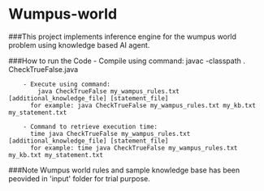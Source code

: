 # Wumpus-world
###This project implements inference engine for the wumpus world problem using knowledge based AI agent.

###How to run the Code
        - Compile using command:
          javac -classpath . CheckTrueFalse.java
	
        - Execute using command:
	        java CheckTrueFalse my_wampus_rules.txt [additional_knowledge_file] [statement_file] 
          for example: java CheckTrueFalse my_wampus_rules.txt my_kb.txt my_statement.txt

        - Command to retrieve execution time:
          time java CheckTrueFalse my_wampus_rules.txt [additional_knowledge_file] [statement_file]  
          for example: time java CheckTrueFalse my_wampus_rules.txt my_kb.txt my_statement.txt
          
###Note
        Wumpus world rules and sample knowledge base has been peovided in 'input' folder for trial purpose.

